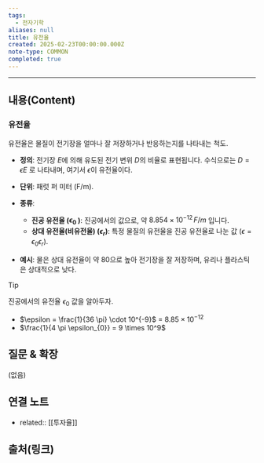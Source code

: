 ```yaml
---
tags:
  - 전자기학
aliases: null
title: 유전율
created: 2025-02-23T00:00:00.000Z
note-type: COMMON
completed: true
---
```


---

## 내용(Content)

### 유전율

유전율은 물질이 전기장을 얼마나 잘 저장하거나 반응하는지를 나타내는 척도.

  

- **정의**: 전기장 $E$에 의해 유도된 전기 변위 $D$의 비율로 표현됩니다. 수식으로는 $D = \epsilon E$ 로 나타내며, 여기서 $\epsilon$이 유전율이다.
  
- **단위**: 패럿 퍼 미터 (F/m).
  
- **종류**:  
    - **진공 유전율 ($\epsilon_0$ ​)**: 진공에서의 값으로, 약 $8.854 \times 10^{-12} \, F/m$ 입니다.
    - **상대 유전율(비유전율) ($\epsilon_r$)**: 특정 물질의 유전율을 진공 유전율로 나눈 값 ($\epsilon = \epsilon_0 \epsilon_r$​).
    
- **예시**: 물은 상대 유전율이 약 80으로 높아 전기장을 잘 저장하며, 유리나 플라스틱은 상대적으로 낮다.

>[!tip]
>진공에서의 유전율 $\epsilon_{0}$ 값을 알아두자.
>- $\epsilon = \frac{1}{36 \pi} \cdot 10^{-9}$ = $8.85 \times 10^{-12}$
>- $\frac{1}{4 \pi \epsilon_{0}} = 9 \times 10^9$

## 질문 & 확장

(없음)

## 연결 노트

- related:: [[투자율]]
## 출처(링크)





